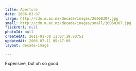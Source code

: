 ```yaml
---
title: Aperture
date: 2006-03-07
large: http://cdn.m.ac.nz/decade/images/20060307.jpg
small: http://cdn.m.ac.nz/decade/images/small/20060307.jpg
flickrUrl: null
photoId: null
createdAt: 2011-01-30 11:07:19.80751
updatedAt: 2006-07-11 05:37:09
layout: decade-image

---
```

Expensive, but oh so good

